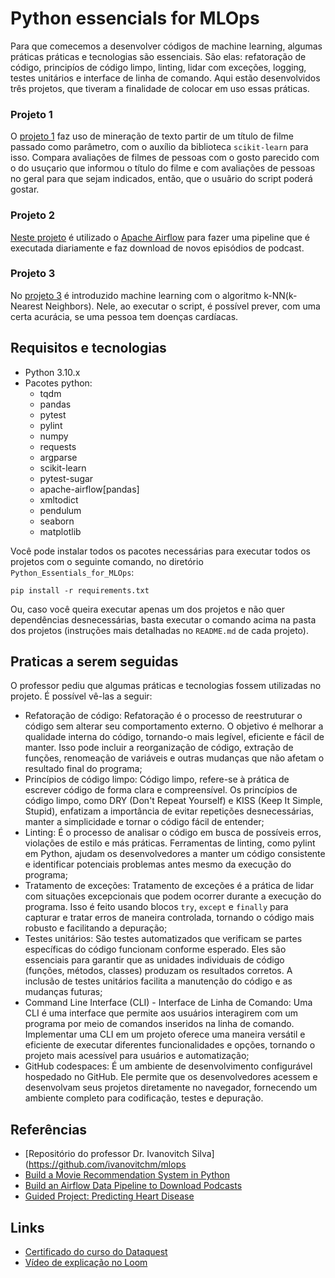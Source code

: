# Python essencials for MLOps
Para que comecemos a desenvolver códigos de machine learning, algumas práticas práticas e tecnologias são essenciais. São elas: refatoração de código, principíos de código limpo, linting, lidar com exceções, logging, testes unitários e interface de linha de comando. Aqui estão desenvolvidos três projetos, que tiveram a finalidade de colocar em uso essas práticas.

### Projeto 1
O [projeto 1](Projeto_1/) faz uso de mineração de texto  partir de um título de filme passado como parâmetro, com o auxílio da biblioteca ``scikit-learn`` para isso. Compara avaliações de filmes de pessoas com o gosto parecido com o do usuçario que informou o título do filme e com avaliações de pessoas no geral para que sejam indicados, então, que o usuãrio do script poderá gostar.

### Projeto 2
[Neste projeto](Projeto_1/) é utilizado o [Apache Airflow](https://airflow.apache.org/) para fazer uma pipeline que é executada diariamente e faz download de novos episódios de podcast.

### Projeto 3
No [projeto 3](Projeto_1/) é introduzido machine learning com o algoritmo k-NN(k-Nearest Neighbors). Nele, ao executar o script, é possível prever, com uma certa acurácia, se uma pessoa tem doenças cardíacas.

## Requisitos e tecnologias
* Python 3.10.x
* Pacotes python:
  * tqdm
  * pandas
  * pytest
  * pylint
  * numpy
  * requests
  * argparse
  * scikit-learn
  * pytest-sugar
  * apache-airflow[pandas]
  * xmltodict
  * pendulum
  * seaborn
  * matplotlib
 
Você pode instalar todos os pacotes necessárias para executar todos os projetos com o seguinte comando, no diretório ``Python_Essentials_for_MLOps``:
```
pip install -r requirements.txt
```

Ou, caso você queira executar apenas um dos projetos e não quer dependências desnecessárias, basta executar o comando acima na pasta dos projetos (instruções mais detalhadas no ``README.md`` de cada projeto).

## Praticas a serem seguidas
O professor pediu que algumas práticas e tecnologias fossem utilizadas no projeto. É possível vê-las a seguir:
* Refatoração de código: Refatoração é o processo de reestruturar o código sem alterar seu comportamento externo. O objetivo é melhorar a qualidade interna do código, tornando-o mais legível, eficiente e fácil de manter. Isso pode incluir a reorganização de código, extração de funções, renomeação de variáveis e outras mudanças que não afetam o resultado final do programa;
* Princípios de código limpo: Código limpo, refere-se à prática de escrever código de forma clara e compreensível. Os princípios de código limpo, como DRY (Don't Repeat Yourself) e KISS (Keep It Simple, Stupid), enfatizam a importância de evitar repetições desnecessárias, manter a simplicidade e tornar o código fácil de entender;
* Linting:  É o processo de analisar o código em busca de possíveis erros, violações de estilo e más práticas. Ferramentas de linting, como pylint em Python, ajudam os desenvolvedores a manter um código consistente e identificar potenciais problemas antes mesmo da execução do programa;
* Tratamento de exceções: Tratamento de exceções é a prática de lidar com situações excepcionais que podem ocorrer durante a execução do programa. Isso é feito usando blocos ``try``, ``except`` e ``finally`` para capturar e tratar erros de maneira controlada, tornando o código mais robusto e facilitando a depuração;
* Testes unitários: São testes automatizados que verificam se partes específicas do código funcionam conforme esperado. Eles são essenciais para garantir que as unidades individuais de código (funções, métodos, classes) produzam os resultados corretos. A inclusão de testes unitários facilita a manutenção do código e as mudanças futuras;
* Command Line Interface (CLI) - Interface de Linha de Comando: Uma CLI é uma interface que permite aos usuários interagirem com um programa por meio de comandos inseridos na linha de comando. Implementar uma CLI em um projeto oferece uma maneira versátil e eficiente de executar diferentes funcionalidades e opções, tornando o projeto mais acessível para usuários e automatização;
* GitHub codespaces: É um ambiente de desenvolvimento configurável hospedado no GitHub. Ele permite que os desenvolvedores acessem e desenvolvam seus projetos diretamente no navegador, fornecendo um ambiente completo para codificação, testes e depuração.

## Referências
* [Repositório do professor Dr. Ivanovitch Silva](https://github.com/ivanovitchm/mlops
* [Build a Movie Recommendation System in Python](https://app.dataquest.io/c/93/m/99994/build-a-movie-recommendation-system-in-python/13/next-steps)
* [Build an Airflow Data Pipeline to Download Podcasts](https://app.dataquest.io/c/93/m/999911/build-an-airflow-data-pipeline-to-download-podcasts/6/conclusions-and-next-steps)
* [Guided Project: Predicting Heart Disease](https://app.dataquest.io/c/134/m/740/guided-project%3A-predicting-heart-disease/8/hyperparameter-tuning?path=23&slug=machine-learning-in-python-skill&version=1)

## Links
* [Certificado do curso do Dataquest](https://app.dataquest.io/view_cert/OVQ502HZ2I2Y8NVCE7R2)
* [Vídeo de explicação no Loom]()
